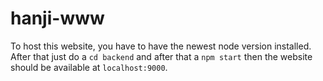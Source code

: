 # hanji-www

To host this website, you have to have the newest node version installed. After that just do a ```cd backend``` and after that a ```npm start``` then the website should be available at ```localhost:9000```.
